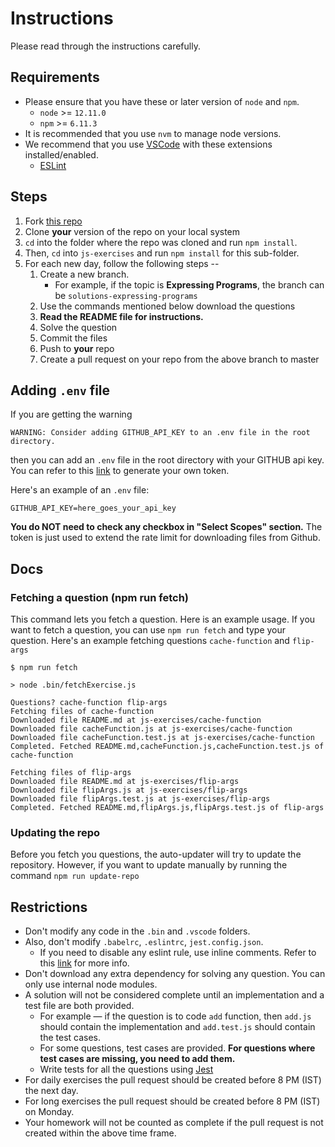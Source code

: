 # Instructions

Please read through the instructions carefully.

## Requirements
- Please ensure that you have these or later version of `node` and `npm`.
    - `node` >= `12.11.0`
    - `npm` >= `6.11.3`
- It is recommended that you use `nvm` to manage node versions.
- We recommend that you use [VSCode](https://code.visualstudio.com/) with these extensions installed/enabled.
    - [ESLint](https://marketplace.visualstudio.com/items?itemName=dbaeumer.vscode-eslint)

## Steps

1. Fork [this repo](https://github.com/pesto-students/pesto-exercise-starter)
2. Clone **your** version of the repo on your local system
3. `cd` into the folder where the repo was cloned and run `npm install`.
4. Then, `cd` into `js-exercises` and run `npm install` for this sub-folder.
5. For each new day, follow the following steps --
    1. Create a new branch.
        - For example, if the topic is **Expressing Programs**, the branch can be `solutions-expressing-programs`
    2. Use the commands mentioned below download the questions
    3. **Read the README file for instructions.**
    4. Solve the question
    5. Commit the files
    6. Push to **your** repo
    7. Create a pull request on your repo from the above branch to master


## Adding `.env` file
If you are getting the warning
```
WARNING: Consider adding GITHUB_API_KEY to an .env file in the root directory.
```
then you can add an `.env` file in the root directory with your GITHUB api key.
You can refer to this [link](https://help.github.com/en/github/authenticating-to-github/creating-a-personal-access-token-for-the-command-line) to generate your own token. 

Here's an example of an `.env` file:
```
GITHUB_API_KEY=here_goes_your_api_key
```

**You do NOT need to check any checkbox in "Select Scopes" section.** The token is just used to extend the rate limit for downloading files from Github.

## Docs

### Fetching a question (npm run fetch)
This command lets you fetch a question. Here is an example usage. If you want to fetch a question, you can use `npm run fetch` and type your question. Here's an example fetching questions `cache-function` and `flip-args`

```shell
$ npm run fetch

> node .bin/fetchExercise.js

Questions? cache-function flip-args
Fetching files of cache-function
Downloaded file README.md at js-exercises/cache-function
Downloaded file cacheFunction.js at js-exercises/cache-function
Downloaded file cacheFunction.test.js at js-exercises/cache-function
Completed. Fetched README.md,cacheFunction.js,cacheFunction.test.js of cache-function

Fetching files of flip-args
Downloaded file README.md at js-exercises/flip-args
Downloaded file flipArgs.js at js-exercises/flip-args
Downloaded file flipArgs.test.js at js-exercises/flip-args
Completed. Fetched README.md,flipArgs.js,flipArgs.test.js of flip-args
```

### Updating the repo
Before you fetch you questions, the auto-updater will try to update the repository. However, if you want to update manually by running the command `npm run update-repo`

## Restrictions
- Don't modify any code in the `.bin` and `.vscode` folders.
- Also, don't modify `.babelrc`, `.eslintrc`, `jest.config.json`.
    - If you need to disable any eslint rule, use inline comments. Refer to this [link](https://eslint.org/docs/2.13.1/user-guide/configuring#disabling-rules-with-inline-comments) for more info.
- Don't download any extra dependency for solving any question. You can only use internal node modules.
- A solution will not be considered complete until an implementation and a test file are both provided.
    - For example — if the question is to code `add` function, then `add.js` should contain the implementation and `add.test.js` should contain the test cases.
    - For some questions, test cases are provided. **For questions where test cases are missing, you need to add them.**
    - Write tests for all the questions using [Jest](https://jestjs.io/)
- For daily exercises the pull request should be created before 8 PM (IST) the next day.
- For long exercises the pull request should be created before 8 PM (IST) on Monday.
- Your homework will not be counted as complete if the pull request is not created within the above time frame.
